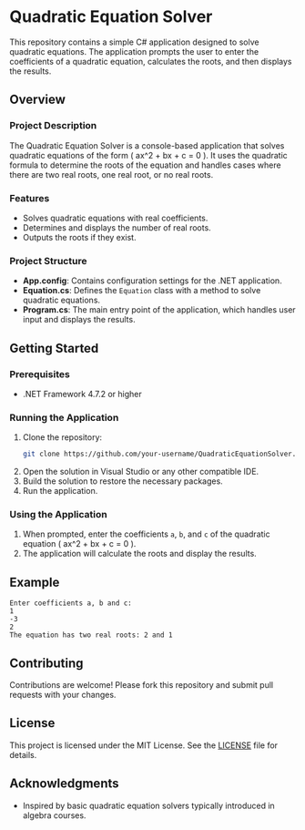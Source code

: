 # Quadratic Equation Solver

This repository contains a simple C# application designed to solve quadratic equations. The application prompts the user to enter the coefficients of a quadratic equation, calculates the roots, and then displays the results.

## Overview

### Project Description

The Quadratic Equation Solver is a console-based application that solves quadratic equations of the form \( ax^2 + bx + c = 0 \). It uses the quadratic formula to determine the roots of the equation and handles cases where there are two real roots, one real root, or no real roots.

### Features

- Solves quadratic equations with real coefficients.
- Determines and displays the number of real roots.
- Outputs the roots if they exist.

### Project Structure

- **App.config**: Contains configuration settings for the .NET application.
- **Equation.cs**: Defines the `Equation` class with a method to solve quadratic equations.
- **Program.cs**: The main entry point of the application, which handles user input and displays the results.

## Getting Started

### Prerequisites

- .NET Framework 4.7.2 or higher

### Running the Application

1. Clone the repository:
    ```sh
    git clone https://github.com/your-username/QuadraticEquationSolver.git
    ```
2. Open the solution in Visual Studio or any other compatible IDE.
3. Build the solution to restore the necessary packages.
4. Run the application.

### Using the Application

1. When prompted, enter the coefficients `a`, `b`, and `c` of the quadratic equation \( ax^2 + bx + c = 0 \).
2. The application will calculate the roots and display the results.

## Example

```
Enter coefficients a, b and c:
1
-3
2
The equation has two real roots: 2 and 1
```

## Contributing

Contributions are welcome! Please fork this repository and submit pull requests with your changes.

## License

This project is licensed under the MIT License. See the [LICENSE](LICENSE) file for details.

## Acknowledgments

- Inspired by basic quadratic equation solvers typically introduced in algebra courses.

